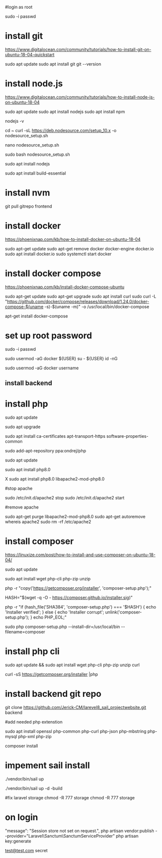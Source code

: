 #login as root 

sudo -i 
passwd

# install git 

https://www.digitalocean.com/community/tutorials/how-to-install-git-on-ubuntu-18-04-quickstart

sudo apt update
sudo apt install git
git --version

# install node.js
https://www.digitalocean.com/community/tutorials/how-to-install-node-js-on-ubuntu-18-04


sudo apt update
sudo apt install nodejs
sudo apt install npm

nodejs -v

cd ~
curl -sL https://deb.nodesource.com/setup_10.x -o nodesource_setup.sh

nano nodesource_setup.sh

sudo bash nodesource_setup.sh

sudo apt install nodejs

sudo apt install build-essential

# install nvm 


git pull gitrepo frontend


# install docker


https://phoenixnap.com/kb/how-to-install-docker-on-ubuntu-18-04


sudo apt-get update
sudo apt-get remove docker docker-engine docker.io
sudo apt install docker.io
sudo systemctl start docker

# install docker compose
https://phoenixnap.com/kb/install-docker-compose-ubuntu

sudo apt-get update
sudo apt-get upgrade
sudo apt install curl
sudo curl -L "https://github.com/docker/compose/releases/download/1.24.0/docker-compose-$(uname -s)-$(uname -m)" -o /usr/local/bin/docker-compose


apt-get install docker-compose


# set up root password 
sudo -i 
passwd

sudo usermod -aG docker ${USER}
su - ${USER}
id -nG

sudo usermod -aG docker username

## install backend 

# install php

sudo apt update

sudo apt upgrade

sudo apt install  ca-certificates apt-transport-https software-properties-common

sudo add-apt-repository ppa:ondrej/php


sudo apt update

sudo apt install php8.0 

X sudo apt install php8.0 libapache2-mod-php8.0 


#stop apache 


sudo /etc/init.d/apache2 stop
sudo  /etc/init.d/apache2 start

#remove apache 

sudo apt-get purge libapache2-mod-php8.0
sudo apt-get autoremove
whereis apache2
sudo rm -rf /etc/apache2

# install composer
https://linuxize.com/post/how-to-install-and-use-composer-on-ubuntu-18-04/


sudo apt update

sudo apt install wget php-cli php-zip unzip

php -r "copy('https://getcomposer.org/installer', 'composer-setup.php');"

HASH="$(wget -q -O - https://composer.github.io/installer.sig)"

php -r "if (hash_file('SHA384', 'composer-setup.php') === '$HASH') { echo 'Installer verified'; } else { echo 'Installer corrupt'; unlink('composer-setup.php'); } echo PHP_EOL;"

sudo php composer-setup.php --install-dir=/usr/local/bin --filename=composer

# install php cli

sudo apt update && sudo apt install wget php-cli php-zip unzip curl

curl -sS https://getcomposer.org/installer |php

# install backend git repo

git clone https://github.com/Jerick-CM/larevel8_sail_projectwebsite.git backend


#add needed php extenstion 

sudo apt install openssl php-common php-curl php-json php-mbstring php-mysql php-xml php-zip

composer install
# impement sail install
./vendor/bin/sail up 


./vendor/bin/sail up -d -build


#fix laravel storage
chmod -R 777 storage 
chmod -R 777 storage


# on login

 "message": "Session store not set on request.",
php artisan vendor:publish --provider="Laravel\Sanctum\SanctumServiceProvider"
php artisan key:generate 

test@test.com
secret
